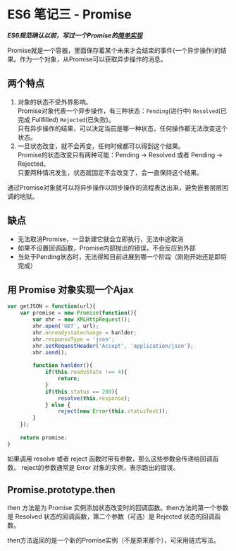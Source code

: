 # ES6 笔记三 - Promise

***ES6规范确认以前，写过一个Promise的[简单实现](https://github.com/ccforward/cc/tree/master/promise)***

Promise就是一个容器，里面保存着某个未来才会结束的事件(一个异步操作)的结果。作为一个对象，从Promise可以获取异步操作的消息。

## 两个特点

1. 对象的状态不受外界影响。  
	Promise对象代表一个异步操作，有三种状态：`Pending`(进行中) `Resolved`(已完成 Fullfilled) `Rejected`(已失败)。  
	只有异步操作的结果，可以决定当前是哪一种状态，任何操作都无法改变这个状态。
2. 一旦状态改变，就不会再变，任何时候都可以得到这个结果。  
	Promise的状态改变只有两种可能：Pending -> Resolved 或者 Pending -> Rejected。  
	只要两种情况发生，状态就固定不会改变了，会一直保持这个结果。
	
通过Promise对象就可以将异步操作以同步操作的流程表达出来，避免嵌套层层回调的地狱。

## 缺点

* 无法取消Promise，一旦新建它就会立即执行，无法中途取消
* 如果不设置回调函数，Promise内部抛出的错误，不会反应到外部
* 当处于Pending状态时，无法得知目前进展到哪一个阶段（刚刚开始还是即将完成）


## 用 Promise 对象实现一个Ajax

```js
var getJSON = function(url){
	var promise = new Promise(function(){
		var xhr = new XMLHttpRequest();
		xhr.open('GET', url);
		xhr.onreadystatechange = hanlder;
		xhr.responseType = 'json';
		xhr.setRequestHeader('Accept', 'application/json');
		xhr.send();
		
		function hanlder(){
			if(this.readyState !== 4){
				return;
			}
			if(this.status == 200){
				resolve(this.response);
			} else {
				reject(new Error(this.statusText));
		}
	});
	
	return promise;
}
```

如果调用 resolve 或者 reject 函数时带有参数，那么这些参数会传递给回调函数。 reject的参数通常是 Error 对象的实例，表示跑出的错误。

## Promise.prototype.then

then 方法是为 Promise 实例添加状态改变时的回调函数。then方法的第一个参数是 Resolved 状态的回调函数，第二个参数（可选）是 Rejected 状态的回调函数。 

then方法返回的是一个新的Promise实例（不是原来那个），可采用链式写法。



